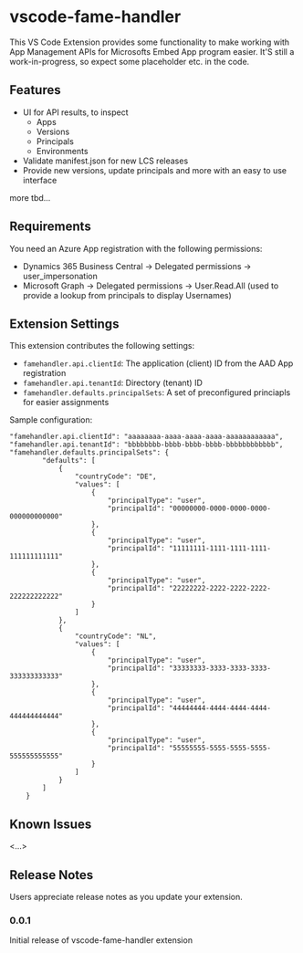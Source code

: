 # vscode-fame-handler

This VS Code Extension provides some functionality to make working with App Management APIs for Microsofts Embed App program easier. It'S still a work-in-progress, so expect some placeholder etc. in the code.

## Features

* UI for API results, to inspect
  * Apps
  * Versions
  * Principals
  * Environments
* Validate manifest.json for new LCS releases
* Provide new versions, update principals and more with an easy to use interface

more tbd...

## Requirements

You need an Azure App registration with the following permissions:
* Dynamics 365 Business Central -> Delegated permissions -> user_impersonation
* Microsoft Graph -> Delegated permissions -> User.Read.All (used to provide a lookup from principals to display Usernames)

## Extension Settings

This extension contributes the following settings:

* `famehandler.api.clientId`: The application (client) ID from the AAD App registration
* `famehandler.api.tenantId`: Directory (tenant) ID
* `famehandler.defaults.principalSets`: A set of preconfigured princiapls for easier assignments

Sample configuration:
```
"famehandler.api.clientId": "aaaaaaaa-aaaa-aaaa-aaaa-aaaaaaaaaaaa",
"famehandler.api.tenantId": "bbbbbbbb-bbbb-bbbb-bbbb-bbbbbbbbbbbb",
"famehandler.defaults.principalSets": {
        "defaults": [
            {
                "countryCode": "DE",
                "values": [
                    {
                        "principalType": "user",
                        "principalId": "00000000-0000-0000-0000-000000000000"
                    },
                    {
                        "principalType": "user",
                        "principalId": "11111111-1111-1111-1111-111111111111"
                    },
                    {
                        "principalType": "user",
                        "principalId": "22222222-2222-2222-2222-222222222222"
                    }
                ]
            },
            {
                "countryCode": "NL",
                "values": [
                    {
                        "principalType": "user",
                        "principalId": "33333333-3333-3333-3333-333333333333"
                    },
                    {
                        "principalType": "user",
                        "principalId": "44444444-4444-4444-4444-444444444444"
                    },
                    {
                        "principalType": "user",
                        "principalId": "55555555-5555-5555-5555-555555555555"
                    }
                ]
            }
        ]
    }
```

## Known Issues

<...>

## Release Notes

Users appreciate release notes as you update your extension.

### 0.0.1

Initial release of vscode-fame-handler extension